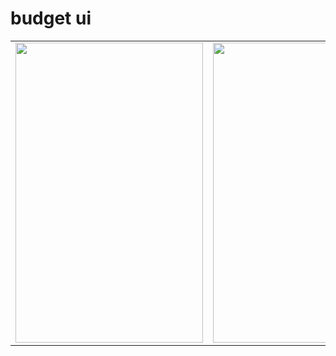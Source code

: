 # budget ui


<table>

   <tr>
    <td><img src="https://user-images.githubusercontent.com/62395780/160413050-beccbf35-a16f-4672-ac50-b115e097b831.png" width=300 height=480></td>
    <td><img src="https://user-images.githubusercontent.com/62395780/160413102-ac6e98fe-ec05-4256-9710-666333c62b37" width=300 height=480></td>
 
  </tr>
  
</table>
